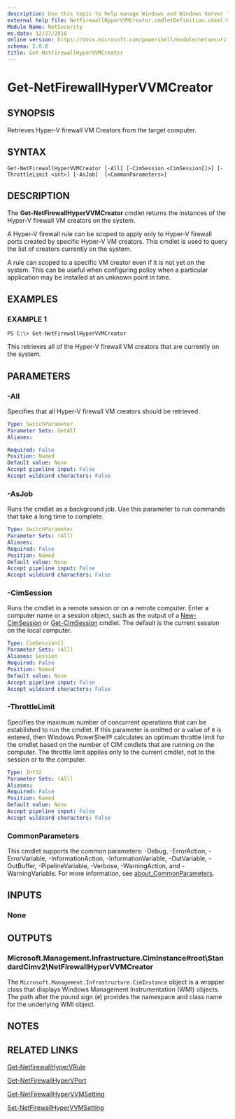 ```yaml
---
description: Use this topic to help manage Windows and Windows Server technologies with Windows PowerShell.
external help file: NetFirewallHyperVVMCreator.cmdletDefinition.cdxml-help.xml
Module Name: NetSecurity
ms.date: 12/27/2016
online version: https://docs.microsoft.com/powershell/module/netsecurity/get-netfirewallhypervvmcreator?view=windowsserver2022-ps&wt.mc_id=ps-gethelp
schema: 2.0.0
title: Get-NetFirewallHyperVVMCreator
---
```


# Get-NetFirewallHyperVVMCreator

## SYNOPSIS
Retrieves Hyper-V firewall VM Creators from the target computer.

## SYNTAX

```
Get-NetFirewallHyperVVMCreator [-All] [-CimSession <CimSession[]>] [-ThrottleLimit <int>] [-AsJob]  [<CommonParameters>]
```

## DESCRIPTION
The **Get-NetFirewallHyperVVMCreator** cmdlet returns the instances of the Hyper-V firewall VM creators on the system.

A Hyper-V firewall rule can be scoped to apply only to Hyper-V firewall ports created by specific Hyper-V VM creators. This cmdlet is used to query the list of creators currently on the system.

A rule can scoped to a specific VM creator even if it is not yet on the system. This can be useful when configuring policy when a particular application may be installed at an unknown point in time.

## EXAMPLES

### EXAMPLE 1
```
PS C:\> Get-NetFirewallHyperVVMCreator
```

This retrieves all of the Hyper-V firewall VM creators that are currently on the system.

## PARAMETERS

### -All
Specifies that all Hyper-V firewall VM creators should be retrieved.

```yaml
Type: SwitchParameter
Parameter Sets: GetAll
Aliases: 

Required: False
Position: Named
Default value: None
Accept pipeline input: False
Accept wildcard characters: False
```

### -AsJob
Runs the cmdlet as a background job. Use this parameter to run commands that take a long time to complete.

```yaml
Type: SwitchParameter
Parameter Sets: (All)
Aliases: 
Required: False
Position: Named
Default value: None
Accept pipeline input: False
Accept wildcard characters: False
```

### -CimSession
Runs the cmdlet in a remote session or on a remote computer.
Enter a computer name or a session object, such as the output of a [New-CimSession](https://go.microsoft.com/fwlink/p/?LinkId=227967) or [Get-CimSession](https://go.microsoft.com/fwlink/p/?LinkId=227966) cmdlet.
The default is the current session on the local computer.

```yaml
Type: CimSession[]
Parameter Sets: (All)
Aliases: Session
Required: False
Position: Named
Default value: None
Accept pipeline input: False
Accept wildcard characters: False
```

### -ThrottleLimit
Specifies the maximum number of concurrent operations that can be established to run the cmdlet.
If this parameter is omitted or a value of `0` is entered, then Windows PowerShell® calculates an optimum throttle limit for the cmdlet based on the number of CIM cmdlets that are running on the computer.
The throttle limit applies only to the current cmdlet, not to the session or to the computer.

```yaml
Type: Int32
Parameter Sets: (All)
Aliases: 
Required: False
Position: Named
Default value: None
Accept pipeline input: False
Accept wildcard characters: False
```

### CommonParameters
This cmdlet supports the common parameters: -Debug, -ErrorAction, -ErrorVariable, -InformationAction, -InformationVariable, -OutVariable, -OutBuffer, -PipelineVariable, -Verbose, -WarningAction, and -WarningVariable. For more information, see [about_CommonParameters](https://go.microsoft.com/fwlink/?LinkID=113216).

## INPUTS

### None

## OUTPUTS

### Microsoft.Management.Infrastructure.CimInstance#root\StandardCimv2\NetFirewallHyperVVMCreator
The `Microsoft.Management.Infrastructure.CimInstance` object is a wrapper class that displays Windows Management Instrumentation (WMI) objects.
The path after the pound sign (`#`) provides the namespace and class name for the underlying WMI object.

## NOTES

## RELATED LINKS

[Get-NetfirewallHyperVRule](./Get-NetFirewallHyperVRule.md)

[Get-NetFirewallHyperVPort](./Get-NetFirewallHyperVPort.md)

[Get-NetFirewallHyperVVMSetting](./Get-NetFirewallHyperVVMSetting.md)

[Set-NetFirewallHyperVVMSetting](./Set-NetFirewallHyperVVMSetting.md)